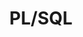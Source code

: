 ---
title: PL/SQL
desc: >-
  Oracle Corporation's procedural language extension for SQL and the Oracle
  relational database.
_links:
  self:
    href: /languages/plsql/
---